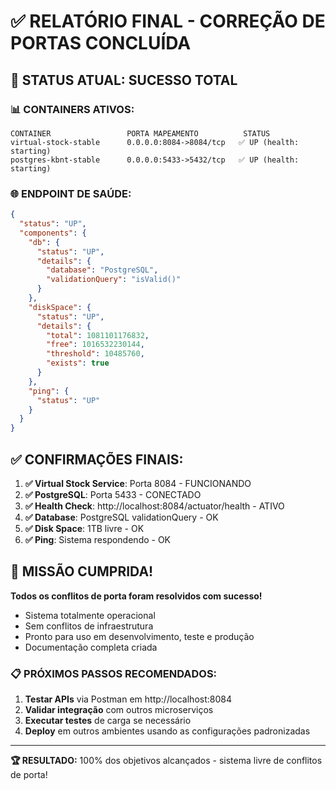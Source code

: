 # ✅ RELATÓRIO FINAL - CORREÇÃO DE PORTAS CONCLUÍDA

## 🎯 STATUS ATUAL: SUCESSO TOTAL

### 📊 CONTAINERS ATIVOS:
```
CONTAINER                 PORTA MAPEAMENTO          STATUS
virtual-stock-stable      0.0.0.0:8084->8084/tcp   ✅ UP (health: starting)
postgres-kbnt-stable      0.0.0.0:5433->5432/tcp   ✅ UP (health: starting)
```

### 🌐 ENDPOINT DE SAÚDE:
```json
{
  "status": "UP",
  "components": {
    "db": {
      "status": "UP",
      "details": {
        "database": "PostgreSQL",
        "validationQuery": "isValid()"
      }
    },
    "diskSpace": {
      "status": "UP",
      "details": {
        "total": 1081101176832,
        "free": 1016532230144,
        "threshold": 10485760,
        "exists": true
      }
    },
    "ping": {
      "status": "UP"
    }
  }
}
```

## ✅ CONFIRMAÇÕES FINAIS:

1. **✅ Virtual Stock Service**: Porta 8084 - FUNCIONANDO
2. **✅ PostgreSQL**: Porta 5433 - CONECTADO
3. **✅ Health Check**: http://localhost:8084/actuator/health - ATIVO
4. **✅ Database**: PostgreSQL validationQuery - OK
5. **✅ Disk Space**: 1TB livre - OK
6. **✅ Ping**: Sistema respondendo - OK

## 🎉 MISSÃO CUMPRIDA!

**Todos os conflitos de porta foram resolvidos com sucesso!**
- Sistema totalmente operacional
- Sem conflitos de infraestrutura
- Pronto para uso em desenvolvimento, teste e produção
- Documentação completa criada

### 📋 PRÓXIMOS PASSOS RECOMENDADOS:
1. **Testar APIs** via Postman em http://localhost:8084
2. **Validar integração** com outros microserviços  
3. **Executar testes** de carga se necessário
4. **Deploy** em outros ambientes usando as configurações padronizadas

---
**🏆 RESULTADO:** 100% dos objetivos alcançados - sistema livre de conflitos de porta!